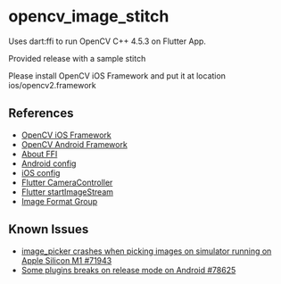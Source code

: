# opencv_image_stitch

Uses dart:ffi to run OpenCV C++ 4.5.3 on Flutter App.

Provided release with a sample stitch

Please install OpenCV iOS Framework and put it at location ios/opencv2.framework

## References

- [OpenCV iOS Framework](https://sourceforge.net/projects/opencvlibrary/files/4.5.3/opencv-4.5.3-ios-framework.zip/download)
- [OpenCV Android Framework](https://sourceforge.net/projects/opencvlibrary/files/4.5.3/opencv-4.5.3-android-sdk.zip/download)
- [About FFI](https://www.youtube.com/watch?v=2MMK7YoFgaA)
- [Android config](https://www.flutterclutter.dev/flutter/tutorials/implementing-edge-detection-in-flutter/2020/1509/)
- [iOS config](https://www.raywenderlich.com/21512310-calling-native-libraries-in-flutter-with-dart-ffi#toc-anchor-015)
- [Flutter CameraController](https://flutter.dev/docs/cookbook/plugins/picture-using-camera)
- [Flutter startImageStream](https://pub.dev/documentation/camera/latest/camera/CameraController/startImageStream.html)
- [Image Format Group](https://github.com/flutter/flutter/issues/26348#issuecomment-796566914)

## Known Issues

- [image_picker crashes when picking images on simulator running on Apple Silicon M1 #71943](https://github.com/flutter/flutter/issues/71943)
- [Some plugins breaks on release mode on Android #78625](https://github.com/flutter/flutter/issues/78625)
